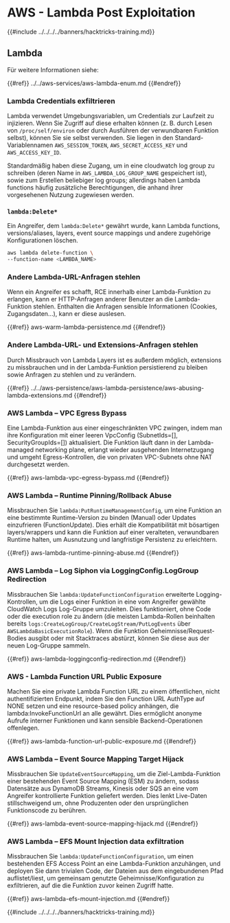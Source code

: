 # AWS - Lambda Post Exploitation

{{#include ../../../../banners/hacktricks-training.md}}

## Lambda

Für weitere Informationen siehe:

{{#ref}}
../../aws-services/aws-lambda-enum.md
{{#endref}}

### Lambda Credentials exfiltrieren

Lambda verwendet Umgebungsvariablen, um Credentials zur Laufzeit zu injizieren. Wenn Sie Zugriff auf diese erhalten können (z. B. durch Lesen von `/proc/self/environ` oder durch Ausführen der verwundbaren Funktion selbst), können Sie sie selbst verwenden. Sie liegen in den Standard-Variablennamen `AWS_SESSION_TOKEN`, `AWS_SECRET_ACCESS_KEY` und `AWS_ACCESS_KEY_ID`.

Standardmäßig haben diese Zugang, um in eine cloudwatch log group zu schreiben (deren Name in `AWS_LAMBDA_LOG_GROUP_NAME` gespeichert ist), sowie zum Erstellen beliebiger log groups; allerdings haben Lambda functions häufig zusätzliche Berechtigungen, die anhand ihrer vorgesehenen Nutzung zugewiesen werden.

### `lambda:Delete*`
Ein Angreifer, dem `lambda:Delete*` gewährt wurde, kann Lambda functions, versions/aliases, layers, event source mappings und andere zugehörige Konfigurationen löschen.
```bash
aws lambda delete-function \
--function-name <LAMBDA_NAME>
```
### Andere Lambda-URL-Anfragen stehlen

Wenn ein Angreifer es schafft, RCE innerhalb einer Lambda-Funktion zu erlangen, kann er HTTP-Anfragen anderer Benutzer an die Lambda-Funktion stehlen. Enthalten die Anfragen sensible Informationen (Cookies, Zugangsdaten...), kann er diese auslesen.

{{#ref}}
aws-warm-lambda-persistence.md
{{#endref}}

### Andere Lambda-URL- und Extensions-Anfragen stehlen

Durch Missbrauch von Lambda Layers ist es außerdem möglich, extensions zu missbrauchen und in der Lambda-Funktion persistierend zu bleiben sowie Anfragen zu stehlen und zu verändern.

{{#ref}}
../../aws-persistence/aws-lambda-persistence/aws-abusing-lambda-extensions.md
{{#endref}}

### AWS Lambda – VPC Egress Bypass

Eine Lambda-Funktion aus einer eingeschränkten VPC zwingen, indem man ihre Konfiguration mit einer leeren VpcConfig (SubnetIds=[], SecurityGroupIds=[]) aktualisiert. Die Funktion läuft dann in der Lambda-managed networking plane, erlangt wieder ausgehenden Internetzugang und umgeht Egress-Kontrollen, die von privaten VPC-Subnets ohne NAT durchgesetzt werden.

{{#ref}}
aws-lambda-vpc-egress-bypass.md
{{#endref}}

### AWS Lambda – Runtime Pinning/Rollback Abuse

Missbrauchen Sie `lambda:PutRuntimeManagementConfig`, um eine Funktion an eine bestimmte Runtime-Version zu binden (Manual) oder Updates einzufrieren (FunctionUpdate). Dies erhält die Kompatibilität mit bösartigen layers/wrappers und kann die Funktion auf einer veralteten, verwundbaren Runtime halten, um Ausnutzung und langfristige Persistenz zu erleichtern.

{{#ref}}
aws-lambda-runtime-pinning-abuse.md
{{#endref}}

### AWS Lambda – Log Siphon via LoggingConfig.LogGroup Redirection

Missbrauchen Sie `lambda:UpdateFunctionConfiguration` erweiterte Logging-Kontrollen, um die Logs einer Funktion in eine vom Angreifer gewählte CloudWatch Logs Log-Gruppe umzuleiten. Dies funktioniert, ohne Code oder die execution role zu ändern (die meisten Lambda-Rollen beinhalten bereits `logs:CreateLogGroup/CreateLogStream/PutLogEvents` über `AWSLambdaBasicExecutionRole`). Wenn die Funktion Geheimnisse/Request-Bodies ausgibt oder mit Stacktraces abstürzt, können Sie diese aus der neuen Log-Gruppe sammeln.

{{#ref}}
aws-lambda-loggingconfig-redirection.md
{{#endref}}

### AWS - Lambda Function URL Public Exposure

Machen Sie eine private Lambda Function URL zu einem öffentlichen, nicht authentifizierten Endpunkt, indem Sie den Function URL AuthType auf NONE setzen und eine resource-based policy anhängen, die lambda:InvokeFunctionUrl an alle gewährt. Dies ermöglicht anonyme Aufrufe interner Funktionen und kann sensible Backend-Operationen offenlegen.

{{#ref}}
aws-lambda-function-url-public-exposure.md
{{#endref}}

### AWS Lambda – Event Source Mapping Target Hijack

Missbrauchen Sie `UpdateEventSourceMapping`, um die Ziel-Lambda-Funktion einer bestehenden Event Source Mapping (ESM) zu ändern, sodass Datensätze aus DynamoDB Streams, Kinesis oder SQS an eine vom Angreifer kontrollierte Funktion geliefert werden. Dies lenkt Live-Daten stillschweigend um, ohne Produzenten oder den ursprünglichen Funktionscode zu berühren.

{{#ref}}
aws-lambda-event-source-mapping-hijack.md
{{#endref}}

### AWS Lambda – EFS Mount Injection data exfiltration

Missbrauchen Sie `lambda:UpdateFunctionConfiguration`, um einen bestehenden EFS Access Point an eine Lambda-Funktion anzuhängen, und deployen Sie dann trivialen Code, der Dateien aus dem eingebundenen Pfad auflistet/liest, um gemeinsam genutzte Geheimnisse/Konfiguration zu exfiltrieren, auf die die Funktion zuvor keinen Zugriff hatte.

{{#ref}}
aws-lambda-efs-mount-injection.md
{{#endref}}



{{#include ../../../../banners/hacktricks-training.md}}
